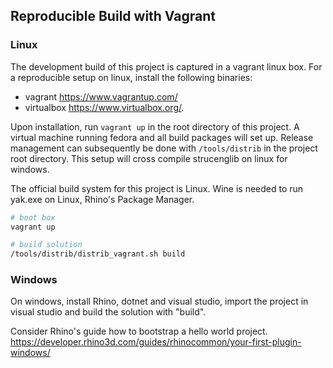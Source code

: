 ## Reproducible Build with Vagrant

### Linux

The development build of this project is captured in a vagrant linux box. For a
reproducible setup on linux, install the following binaries:

- vagrant https://www.vagrantup.com/
-  virtualbox https://www.virtualbox.org/.
 
Upon installation, run `vagrant up` in the root directory of this project. A virtual machine running fedora and all
build packages will set up. Release management can subsequently be done with
`/tools/distrib` in the project root directory. This setup will cross compile strucenglib on linux for windows.

The official build system for this project is Linux.
Wine is needed to run yak.exe on Linux, Rhino's Package Manager.

``` sh
# boot box
vagrant up

# build solution
/tools/distrib/distrib_vagrant.sh build
```

### Windows
On windows, install Rhino, dotnet and visual studio, import the project in
visual studio and build the solution with "build".

Consider Rhino's guide how to bootstrap a hello world project.
https://developer.rhino3d.com/guides/rhinocommon/your-first-plugin-windows/

